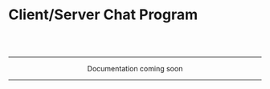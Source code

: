 # Client/Server Chat Program
<br><br>
<hr>
<div style="text-align:center">
Documentation coming soon
</div>
<hr>
<br><br>